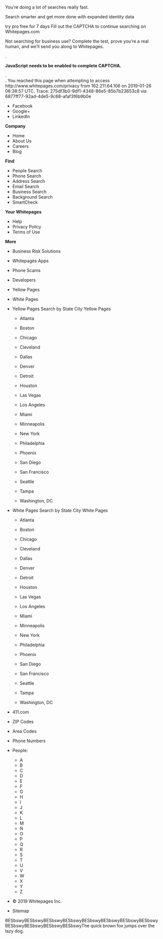 You're doing a lot of searches really fast.

Search smarter and get more done with expanded identity data

try pro free for 7 days Fill out the CAPTCHA to continue searching on Whitepages.com

Not searching for business use? Complete the test, prove you’re a real human, and we’ll send you along to Whitepages.

<div>. <p><strong>JavaScript needs to be enabled to complete CAPTCHA.</strong></p>. </div>. You reached this page when attempting to access http://www.whitepages.com/privacy from 162.211.64.106 on 2019-01-26 06:38:57 UTC.  
Trace: 275df3b0-9df1-4348-86e5-85b7b23653c8 via 6877ff77-92ad-4de5-9c68-afaf3f6b9b0e

*   Facebook
*   Google+
*   LinkedIn

**Company**

*   Home
*   About Us
*   Careers
*   Blog

**Find**

*   People Search
*   Phone Search
*   Address Search
*   Email Search
*   Business Search
*   Background Search
*   SmartCheck

**Your Whitepages**

*   Help
*   Privacy Policy
*   Terms of Use

**More**

*   Business Risk Solutions
*   Whitepages Apps
*   Phone Scams
*   Developers
*   Yellow Pages
*   White Pages
*   Yellow Pages Search by State City Yellow Pages
    
    *   Atlanta
    *   Boston
    *   Chicago
    *   Cleveland
    *   Dallas
    
    *   Denver
    *   Detroit
    *   Houston
    *   Las Vegas
    *   Los Angeles
    
    *   Miami
    *   Minneapolis
    *   New York
    *   Philadelphia
    *   Phoenix
    
    *   San Diego
    *   San Francisco
    *   Seattle
    *   Tampa
    *   Washington, DC
*   White Pages Search by State City White Pages
    
    *   Atlanta
    *   Boston
    *   Chicago
    *   Cleveland
    *   Dallas
    
    *   Denver
    *   Detroit
    *   Houston
    *   Las Vegas
    *   Los Angeles
    
    *   Miami
    *   Minneapolis
    *   New York
    *   Philadelphia
    *   Phoenix
    
    *   San Diego
    *   San Francisco
    *   Seattle
    *   Tampa
    *   Washington, DC
*   411.com

*   ZIP Codes
*   Area Codes
*   Phone Numbers
*   People:
    *   A
    *   B
    *   C
    *   D
    *   E
    *   F
    *   G
    *   H
    *   I
    *   J
    *   K
    *   L
    *   M
    *   N
    *   O
    *   P
    *   Q
    *   R
    *   S
    *   T
    *   U
    *   V
    *   W
    *   X
    *   Y
    *   Z

*   © 2019 Whitepages Inc.
*   Sitemap

BESbswyBESbswyBESbswyBESbswyBESbswyBESbswyBESbswyBESbswyBESbswyBESbswyBESbswyBESbswyThe quick brown fox jumps over the lazy dog.